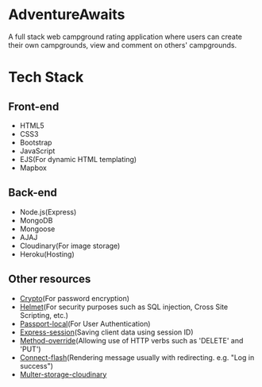 # AdventureAwaits
A full stack web campground rating application where users can create their own campgrounds, view and comment on others' campgrounds.
# Tech Stack
## Front-end
  * HTML5
  * CSS3
  * Bootstrap
  * JavaScript
  * EJS(For dynamic HTML templating)
  * Mapbox
## Back-end
  * Node.js(Express)
  * MongoDB
  * Mongoose
  * AJAJ
  * Cloudinary(For image storage)
  * Heroku(Hosting)
## Other resources
  * [Crypto](https://nodejs.org/api/crypto.html#crypto_crypto)(For password encryption)
  * [Helmet](https://helmetjs.github.io/)(For security purposes such as SQL injection, Cross Site Scripting, etc.)
  * [Passport-local](https://github.com/jaredhanson/passport-local#passport-local)(For User Authentication)
  * [Express-session](https://github.com/expressjs/session#express-session)(Saving client data using session ID)
  * [Method-override](https://github.com/expressjs/method-override#method-override)(Allowing use of HTTP verbs such as 'DELETE' and 'PUT')
  * [Connect-flash](https://github.com/jaredhanson/connect-flash)(Rendering message usually with redirecting. e.g. "Log in success")
  * [Multer-storage-cloudinary](https://github.com/affanshahid/multer-storage-cloudinary)
  
